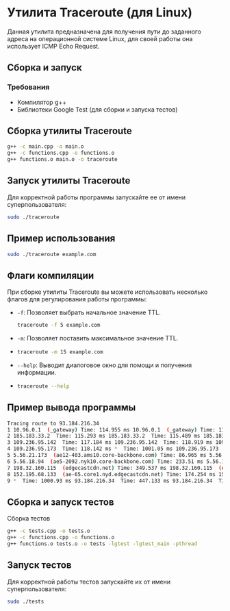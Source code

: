 # Утилита Traceroute (для Linux)
 Данная утилита предназначена для получения пути до заданного адреса на операционной системе Linux, для своей работы она использует ICMP Echo Request.
## Сборка и запуск
### Требования
- Компилятор g++
- Библиотеки Google Test (для сборки и запуска тестов)
## Сборка утилиты Traceroute
```sh
g++ -c main.cpp -o main.o
g++ -c functions.cpp -o functions.o
g++ functions.o main.o -o traceroute 
```
## Запуск утилиты Traceroute
Для корректной работы программы запускайте ее от имени суперпользователя:
```sh
sudo ./traceroute
```
## Пример использования
```sh
sudo ./traceroute example.com
```
## Флаги компиляции
При сборке утилиты Traceroute вы можете использовать несколько флагов для регулирования работы программы:

- `-f`: Позволяет выбрать начальное значение TTL.
  ```sh
  traceroute -f 5 example.com
  ```
- `-m`: Позволяет поставить максимальное значение TTL.
-   ```sh
    traceroute -m 15 example.com
    ```
- `--help`: Выводит диалоговое окно для помощи и получения информации.
- ```sh
  traceroute --help
  ```
## Пример вывода программы
```sh
Tracing route to 93.184.216.34
1 10.96.0.1  (_gateway) Time: 114.955 ms 10.96.0.1  (_gateway) Time: 115.219 ms 10.96.0.1  (_gateway) Time: 127.799 ms
2 185.183.33.2  Time: 115.293 ms 185.183.33.2  Time: 115.489 ms 185.183.33.2  Time: 115.436 ms
3 109.236.95.142  Time: 117.184 ms 109.236.95.142  Time: 118.919 ms 109.236.95.142  Time: 115.806 ms
4 109.236.95.173  Time: 118.142 ms *  Time: 1001.05 ms 109.236.95.173  Time: 119.492 ms
5 5.56.21.173  (ae12-403.ams10.core-backbone.com) Time: 86.965 ms 5.56.21.173  (ae12-403.ams10.core-backbone.com) Time: 40.281 ms 5.56.21.173  (ae12-403.ams10.core-backbone.com) Time: 40.851 ms
6 5.56.18.94  (ae5-2092.nyk10.core-backbone.com) Time: 233.51 ms 5.56.18.94  (ae5-2092.nyk10.core-backbone.com) Time: 115.688 ms 5.56.18.94  (ae5-2092.nyk10.core-backbone.com) Time: 112.534 ms
7 198.32.160.115  (edgecastcdn.net) Time: 349.537 ms 198.32.160.115  (edgecastcdn.net) Time: 116.107 ms 198.32.160.115  (edgecastcdn.net) Time: 115.874 ms
8 152.195.68.133  (ae-65.core1.nyd.edgecastcdn.net) Time: 174.254 ms 152.195.68.133  (ae-65.core1.nyd.edgecastcdn.net) Time: 116.769 ms 152.195.68.133  (ae-65.core1.nyd.edgecastcdn.net) Time: 115.568 ms
9 *  Time: 1000.93 ms 93.184.216.34  Time: 447.133 ms 93.184.216.34  Time: 190.726 ms 
```
## Сборка и запуск тестов
Сборка тестов
```sh
g++ -c tests.cpp -o tests.o
g++ -c functions.cpp -o functions.o
g++ functions.o tests.o -o tests -lgtest -lgtest_main -pthread
```
## Запуск тестов
Для корректной работы тестов запускайте их от имени суперпользователя:
```sh
sudo ./tests
```